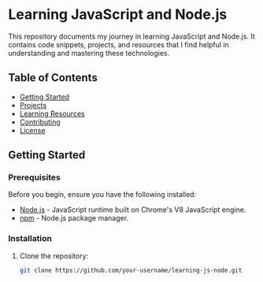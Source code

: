 # Learning JavaScript and Node.js

This repository documents my journey in learning JavaScript and Node.js. It contains code snippets, projects, and resources that I find helpful in understanding and mastering these technologies.

## Table of Contents

- [Getting Started](#getting-started)
- [Projects](#projects)
- [Learning Resources](#learning-resources)
- [Contributing](#contributing)
- [License](#license)

## Getting Started

### Prerequisites

Before you begin, ensure you have the following installed:

- [Node.js](https://nodejs.org/) - JavaScript runtime built on Chrome's V8 JavaScript engine.
- [npm](https://www.npmjs.com/) - Node.js package manager.

### Installation

1. Clone the repository:

   ```bash
   git clone https://github.com/your-username/learning-js-node.git
